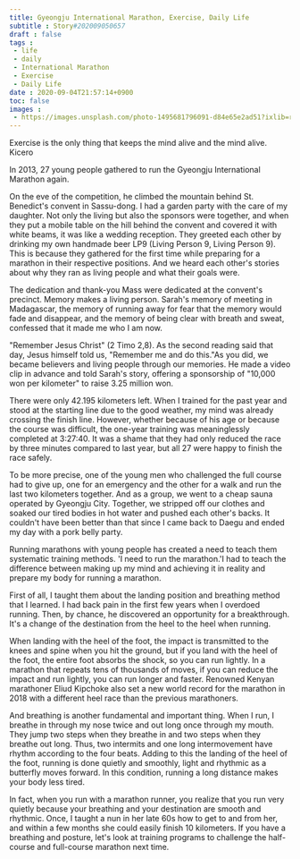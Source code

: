 ```yaml
---
title: Gyeongju International Marathon, Exercise, Daily Life
subtitle : Story#202009050657
draft : false
tags :
 - life
 - daily
 - International Marathon
 - Exercise
 - Daily Life
date : 2020-09-04T21:57:14+0900
toc: false
images : 
 - https://images.unsplash.com/photo-1495681796091-d84e65e2ad51?ixlib=rb-1.2.1&q=80&fm=jpg&crop=entropy&cs=tinysrgb&w=1080&fit=max&ixid=eyJhcHBfaWQiOjE1NTU0OX0
---
```


Exercise is the only thing that keeps the mind alive and the mind alive. Kicero  

In 2013, 27 young people gathered to run the Gyeongju International Marathon again.  

On the eve of the competition, he climbed the mountain behind St. Benedict's convent in Sassu-dong. I had a garden party with the care of my daughter. Not only the living but also the sponsors were together, and when they put a mobile table on the hill behind the convent and covered it with white beams, it was like a wedding reception. They greeted each other by drinking my own handmade beer LP9 (Living Person 9, Living Person 9). This is because they gathered for the first time while preparing for a marathon in their respective positions. And we heard each other's stories about why they ran as living people and what their goals were.  

The dedication and thank-you Mass were dedicated at the convent's precinct. Memory makes a living person. Sarah's memory of meeting in Madagascar, the memory of running away for fear that the memory would fade and disappear, and the memory of being clear with breath and sweat, confessed that it made me who I am now.  

"Remember Jesus Christ" (2 Timo 2,8). As the second reading said that day, Jesus himself told us, "Remember me and do this."As you did, we became believers and living people through our memories. He made a video clip in advance and told Sarah's story, offering a sponsorship of "10,000 won per kilometer" to raise 3.25 million won.  

There were only 42.195 kilometers left. When I trained for the past year and stood at the starting line due to the good weather, my mind was already crossing the finish line. However, whether because of his age or because the course was difficult, the one-year training was meaninglessly completed at 3:27:40. It was a shame that they had only reduced the race by three minutes compared to last year, but all 27 were happy to finish the race safely.  

To be more precise, one of the young men who challenged the full course had to give up, one for an emergency and the other for a walk and run the last two kilometers together. And as a group, we went to a cheap sauna operated by Gyeongju City. Together, we stripped off our clothes and soaked our tired bodies in hot water and pushed each other's backs. It couldn't have been better than that since I came back to Daegu and ended my day with a pork belly party.  

Running marathons with young people has created a need to teach them systematic training methods. 'I need to run the marathon.'I had to teach the difference between making up my mind and achieving it in reality and prepare my body for running a marathon.  

First of all, I taught them about the landing position and breathing method that I learned. I had back pain in the first few years when I overdoed running. Then, by chance, he discovered an opportunity for a breakthrough. It's a change of the destination from the heel to the heel when running.  

When landing with the heel of the foot, the impact is transmitted to the knees and spine when you hit the ground, but if you land with the heel of the foot, the entire foot absorbs the shock, so you can run lightly. In a marathon that repeats tens of thousands of moves, if you can reduce the impact and run lightly, you can run longer and faster. Renowned Kenyan marathoner Eliud Kipchoke also set a new world record for the marathon in 2018 with a different heel race than the previous marathoners.  

And breathing is another fundamental and important thing. When I run, I breathe in through my nose twice and out long once through my mouth. They jump two steps when they breathe in and two steps when they breathe out long. Thus, two intermits and one long intermovement have rhythm according to the four beats. Adding to this the landing of the heel of the foot, running is done quietly and smoothly, light and rhythmic as a butterfly moves forward. In this condition, running a long distance makes your body less tired.  

In fact, when you run with a marathon runner, you realize that you run very quietly because your breathing and your destination are smooth and rhythmic. Once, I taught a nun in her late 60s how to get to and from her, and within a few months she could easily finish 10 kilometers. If you have a breathing and posture, let's look at training programs to challenge the half-course and full-course marathon next time.  

